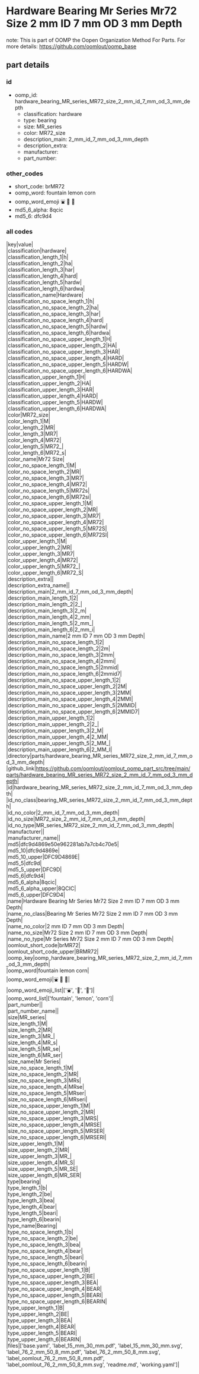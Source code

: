 # Hardware Bearing Mr Series Mr72 Size 2 mm ID 7 mm OD 3 mm Depth  

note: This is part of OOMP the Oopen Organization Method For Parts. For more details: https://github.com/oomlout/oomp_base

##  part details





### id
* oomp_id: hardware_bearing_MR_series_MR72_size_2_mm_id_7_mm_od_3_mm_depth
  * classification: hardware
  * type: bearing
  * size: MR_series
  * color: MR72_size
  * description_main: 2_mm_id_7_mm_od_3_mm_depth
  * description_extra: 
  * manufacturer: 
  * part_number: 

### other_codes
* short_code: brMR72
* oomp_word: fountain lemon corn
* oomp_word_emoji :fountain: :lemon: :corn:
* md5_6_alpha: 8qcic
* md5_6: dfc9d4

### all codes 
|key|value|  
|classification|hardware|  
|classification_length_1|h|  
|classification_length_2|ha|  
|classification_length_3|har|  
|classification_length_4|hard|  
|classification_length_5|hardw|  
|classification_length_6|hardwa|  
|classification_name|Hardware|  
|classification_no_space_length_1|h|  
|classification_no_space_length_2|ha|  
|classification_no_space_length_3|har|  
|classification_no_space_length_4|hard|  
|classification_no_space_length_5|hardw|  
|classification_no_space_length_6|hardwa|  
|classification_no_space_upper_length_1|H|  
|classification_no_space_upper_length_2|HA|  
|classification_no_space_upper_length_3|HAR|  
|classification_no_space_upper_length_4|HARD|  
|classification_no_space_upper_length_5|HARDW|  
|classification_no_space_upper_length_6|HARDWA|  
|classification_upper_length_1|H|  
|classification_upper_length_2|HA|  
|classification_upper_length_3|HAR|  
|classification_upper_length_4|HARD|  
|classification_upper_length_5|HARDW|  
|classification_upper_length_6|HARDWA|  
|color|MR72_size|  
|color_length_1|M|  
|color_length_2|MR|  
|color_length_3|MR7|  
|color_length_4|MR72|  
|color_length_5|MR72_|  
|color_length_6|MR72_s|  
|color_name|Mr72 Size|  
|color_no_space_length_1|M|  
|color_no_space_length_2|MR|  
|color_no_space_length_3|MR7|  
|color_no_space_length_4|MR72|  
|color_no_space_length_5|MR72s|  
|color_no_space_length_6|MR72si|  
|color_no_space_upper_length_1|M|  
|color_no_space_upper_length_2|MR|  
|color_no_space_upper_length_3|MR7|  
|color_no_space_upper_length_4|MR72|  
|color_no_space_upper_length_5|MR72S|  
|color_no_space_upper_length_6|MR72SI|  
|color_upper_length_1|M|  
|color_upper_length_2|MR|  
|color_upper_length_3|MR7|  
|color_upper_length_4|MR72|  
|color_upper_length_5|MR72_|  
|color_upper_length_6|MR72_S|  
|description_extra||  
|description_extra_name||  
|description_main|2_mm_id_7_mm_od_3_mm_depth|  
|description_main_length_1|2|  
|description_main_length_2|2_|  
|description_main_length_3|2_m|  
|description_main_length_4|2_mm|  
|description_main_length_5|2_mm_|  
|description_main_length_6|2_mm_i|  
|description_main_name|2 mm ID 7 mm OD 3 mm Depth|  
|description_main_no_space_length_1|2|  
|description_main_no_space_length_2|2m|  
|description_main_no_space_length_3|2mm|  
|description_main_no_space_length_4|2mmi|  
|description_main_no_space_length_5|2mmid|  
|description_main_no_space_length_6|2mmid7|  
|description_main_no_space_upper_length_1|2|  
|description_main_no_space_upper_length_2|2M|  
|description_main_no_space_upper_length_3|2MM|  
|description_main_no_space_upper_length_4|2MMI|  
|description_main_no_space_upper_length_5|2MMID|  
|description_main_no_space_upper_length_6|2MMID7|  
|description_main_upper_length_1|2|  
|description_main_upper_length_2|2_|  
|description_main_upper_length_3|2_M|  
|description_main_upper_length_4|2_MM|  
|description_main_upper_length_5|2_MM_|  
|description_main_upper_length_6|2_MM_I|  
|directory|parts/hardware_bearing_MR_series_MR72_size_2_mm_id_7_mm_od_3_mm_depth|  
|github_link|https://github.com/oomlout/oomlout_oomp_part_src/tree/main/parts/hardware_bearing_MR_series_MR72_size_2_mm_id_7_mm_od_3_mm_depth|  
|id|hardware_bearing_MR_series_MR72_size_2_mm_id_7_mm_od_3_mm_depth|  
|id_no_class|bearing_MR_series_MR72_size_2_mm_id_7_mm_od_3_mm_depth|  
|id_no_color|2_mm_id_7_mm_od_3_mm_depth|  
|id_no_size|MR72_size_2_mm_id_7_mm_od_3_mm_depth|  
|id_no_type|MR_series_MR72_size_2_mm_id_7_mm_od_3_mm_depth|  
|manufacturer||  
|manufacturer_name||  
|md5|dfc9d4869e50e962281ab7a7cb4c70e5|  
|md5_10|dfc9d4869e|  
|md5_10_upper|DFC9D4869E|  
|md5_5|dfc9d|  
|md5_5_upper|DFC9D|  
|md5_6|dfc9d4|  
|md5_6_alpha|8qcic|  
|md5_6_alpha_upper|8QCIC|  
|md5_6_upper|DFC9D4|  
|name|Hardware Bearing Mr Series Mr72 Size 2 mm ID 7 mm OD 3 mm Depth|  
|name_no_class|Bearing Mr Series Mr72 Size 2 mm ID 7 mm OD 3 mm Depth|  
|name_no_color|2 mm ID 7 mm OD 3 mm Depth|  
|name_no_size|Mr72 Size 2 mm ID 7 mm OD 3 mm Depth|  
|name_no_type|Mr Series Mr72 Size 2 mm ID 7 mm OD 3 mm Depth|  
|oomlout_short_code|brMR72|  
|oomlout_short_code_upper|BRMR72|  
|oomp_key|oomp_hardware_bearing_MR_series_MR72_size_2_mm_id_7_mm_od_3_mm_depth|  
|oomp_word|fountain lemon corn|  
|oomp_word_emoji|:fountain: :lemon: :corn:|  
|oomp_word_emoji_list|[':fountain:', ':lemon:', ':corn:']|  
|oomp_word_list|['fountain', 'lemon', 'corn']|  
|part_number||  
|part_number_name||  
|size|MR_series|  
|size_length_1|M|  
|size_length_2|MR|  
|size_length_3|MR_|  
|size_length_4|MR_s|  
|size_length_5|MR_se|  
|size_length_6|MR_ser|  
|size_name|Mr Series|  
|size_no_space_length_1|M|  
|size_no_space_length_2|MR|  
|size_no_space_length_3|MRs|  
|size_no_space_length_4|MRse|  
|size_no_space_length_5|MRser|  
|size_no_space_length_6|MRseri|  
|size_no_space_upper_length_1|M|  
|size_no_space_upper_length_2|MR|  
|size_no_space_upper_length_3|MRS|  
|size_no_space_upper_length_4|MRSE|  
|size_no_space_upper_length_5|MRSER|  
|size_no_space_upper_length_6|MRSERI|  
|size_upper_length_1|M|  
|size_upper_length_2|MR|  
|size_upper_length_3|MR_|  
|size_upper_length_4|MR_S|  
|size_upper_length_5|MR_SE|  
|size_upper_length_6|MR_SER|  
|type|bearing|  
|type_length_1|b|  
|type_length_2|be|  
|type_length_3|bea|  
|type_length_4|bear|  
|type_length_5|beari|  
|type_length_6|bearin|  
|type_name|Bearing|  
|type_no_space_length_1|b|  
|type_no_space_length_2|be|  
|type_no_space_length_3|bea|  
|type_no_space_length_4|bear|  
|type_no_space_length_5|beari|  
|type_no_space_length_6|bearin|  
|type_no_space_upper_length_1|B|  
|type_no_space_upper_length_2|BE|  
|type_no_space_upper_length_3|BEA|  
|type_no_space_upper_length_4|BEAR|  
|type_no_space_upper_length_5|BEARI|  
|type_no_space_upper_length_6|BEARIN|  
|type_upper_length_1|B|  
|type_upper_length_2|BE|  
|type_upper_length_3|BEA|  
|type_upper_length_4|BEAR|  
|type_upper_length_5|BEARI|  
|type_upper_length_6|BEARIN|  
|files|['base.yaml', 'label_15_mm_30_mm.pdf', 'label_15_mm_30_mm.svg', 'label_76_2_mm_50_8_mm.pdf', 'label_76_2_mm_50_8_mm.svg', 'label_oomlout_76_2_mm_50_8_mm.pdf', 'label_oomlout_76_2_mm_50_8_mm.svg', 'readme.md', 'working.yaml']|  
